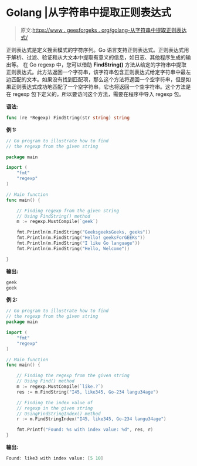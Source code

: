 # Golang |从字符串中提取正则表达式

> 原文:[https://www . geesforgeks . org/golang-从字符串中提取正则表达式/](https://www.geeksforgeeks.org/golang-extracting-a-regular-expression-from-the-string/)

正则表达式是定义搜索模式的字符序列。Go 语言支持正则表达式。正则表达式用于解析、过滤、验证和从大文本中提取有意义的信息，如日志、其他程序生成的输出等。
在 Go regexp 中，您可以借助 **FindString()** 方法从给定的字符串中提取正则表达式。此方法返回一个字符串，该字符串包含正则表达式给定字符串中最左边匹配的文本。如果没有找到匹配项，那么这个方法将返回一个空字符串，但是如果正则表达式成功地匹配了一个空字符串，它也将返回一个空字符串。这个方法是在 regexp 包下定义的，所以要访问这个方法，需要在程序中导入 regexp 包。

**语法:**

```go
func (re *Regexp) FindString(str string) string
```

**例 1:**

```go
// Go program to illustrate how to find
// the regexp from the given string

package main

import (
    "fmt"
    "regexp"
)

// Main function
func main() {

    // Finding regexp from the given string
    // Using FindString() method
    m := regexp.MustCompile(`geek`)

    fmt.Println(m.FindString("GeeksgeeksGeeks, geeks"))
    fmt.Println(m.FindString("Hello! geeksForGEEKs"))
    fmt.Println(m.FindString("I like Go language"))
    fmt.Println(m.FindString("Hello, Welcome"))

}
```

**输出:**

```go
geek
geek

```

**例 2:**

```go
// Go program to illustrate how to find
// the regexp from the given string
package main

import (
    "fmt"
    "regexp"
)

// Main function
func main() {

    // Finding the regexp from the given string
    // Using Find() method
    m := regexp.MustCompile(`like.?`)
    res := m.FindString("I45, like345, Go-234 langu34age")

    // Finding the index value of 
    // regexp in the given string
    // UsingFindStringIndex() method
    r := m.FindStringIndex("I45, like345, Go-234 langu34age")

    fmt.Printf("Found: %s with index value: %d", res, r)
}
```

**输出:**

```go
Found: like3 with index value: [5 10]
```